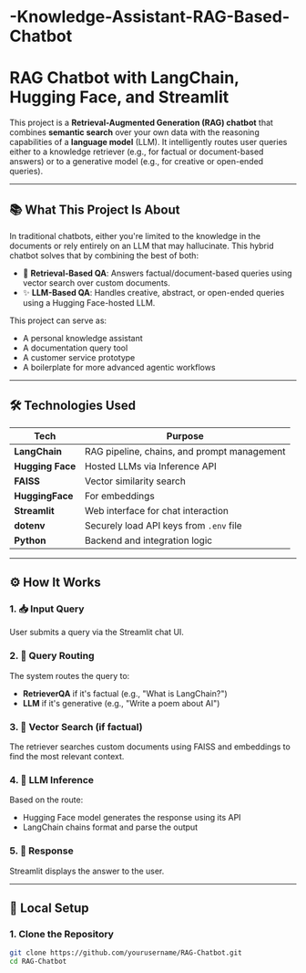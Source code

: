 # -Knowledge-Assistant-RAG-Based-Chatbot

# RAG Chatbot with LangChain, Hugging Face, and Streamlit

This project is a **Retrieval-Augmented Generation (RAG) chatbot** that combines **semantic search** over your own data with the reasoning capabilities of a **language model** (LLM). It intelligently routes user queries either to a knowledge retriever (e.g., for factual or document-based answers) or to a generative model (e.g., for creative or open-ended queries).

---

## 📚 What This Project Is About

In traditional chatbots, either you're limited to the knowledge in the documents or rely entirely on an LLM that may hallucinate. This hybrid chatbot solves that by combining the best of both:

- 🧠 **Retrieval-Based QA**: Answers factual/document-based queries using vector search over custom documents.
- ✨ **LLM-Based QA**: Handles creative, abstract, or open-ended queries using a Hugging Face-hosted LLM.

This project can serve as:
- A personal knowledge assistant
- A documentation query tool
- A customer service prototype
- A boilerplate for more advanced agentic workflows

---

## 🛠️ Technologies Used

| Tech            | Purpose                                      |
|-----------------|----------------------------------------------|
| **LangChain**   | RAG pipeline, chains, and prompt management  |
| **Hugging Face**| Hosted LLMs via Inference API                |
| **FAISS**       | Vector similarity search                     |
| **HuggingFace** | For embeddings                      |
| **Streamlit**   | Web interface for chat interaction           |
| **dotenv**      | Securely load API keys from `.env` file      |
| **Python**      | Backend and integration logic                |

---

## ⚙️ How It Works

### 1. 📥 Input Query
User submits a query via the Streamlit chat UI.

### 2. 🚦 Query Routing
The system routes the query to:
- **RetrieverQA** if it's factual (e.g., "What is LangChain?")
- **LLM** if it's generative (e.g., "Write a poem about AI")

### 3. 📄 Vector Search (if factual)
The retriever searches custom documents using FAISS and embeddings to find the most relevant context.

### 4. 🤖 LLM Inference
Based on the route:
- Hugging Face model generates the response using its API
- LangChain chains format and parse the output

### 5. 💬 Response
Streamlit displays the answer to the user.

---

## 🧪 Local Setup

### 1. Clone the Repository

```bash
git clone https://github.com/yourusername/RAG-Chatbot.git
cd RAG-Chatbot
